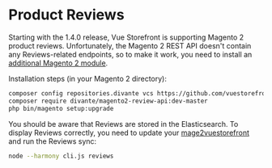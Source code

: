 # Product Reviews

Starting with the 1.4.0 release, Vue Storefront is supporting Magento 2 product reviews. Unfortunately, the Magento 2 REST API doesn't contain any Reviews-related endpoints, so to make it work, you need to install an [additional Magento 2 module](https://github.com/vuestorefront/magento2-review-api).

Installation steps (in your Magento 2 directory):

```bash
composer config repositories.divante vcs https://github.com/vuestorefront/magento2-review-api.git
composer require divante/magento2-review-api:dev-master
php bin/magento setup:upgrade
```

You should be aware that Reviews are stored in the Elasticsearch. To display Reviews correctly, you need to update your [mage2vuestorefront](https://github.com/vuestorefront/mage2vuestorefront/) and run the Reviews sync:

```bash
node --harmony cli.js reviews
```
